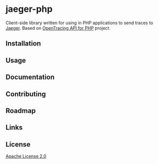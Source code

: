 # jaeger-php

Client-side library written for using in PHP applications to send traces to [Jaeger](https://www.jaegertracing.io/).
Based on [OpenTracing API for PHP](https://github.com/opentracing/opentracing-php) project.

## Installation

## Usage

## Documentation

## Contributing

## Roadmap

## Links

## License
[Apache License 2.0](LICENSE)
